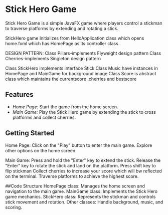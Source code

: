 # Stick Hero Game
Stick Hero Game is a simple JavaFX game where players control a stickman to traverse platforms by extending and rotating a stick.

StickHero game Initializes from HelloApplication class which opens home.fxml which has HomePage
as its controller class .

DESIGN PATTERN:
Class Pillars-implements Flyweight design pattern
Class Cherries-implements Singleton design pattern

Class StickHero implements interface Stick
Class Music have instances in HomePage and MainGame for background image
Class Score is abstract class which maintains the currentscore ,cherries  and bestscore

## Features
- *Home Page:* Start the game from the home screen.
- *Main Game:* Play the Stick Hero game by extending the stick to cross platforms and collect cherries.

## Getting Started

Home Page:
Click on the "Play" button to enter the main game.
Explore other options on the home screen.

Main Game:
Press and hold the "Enter" key to extend the stick.
Release the "Enter" key to rotate the stick and land on the platform.
Press shift key to flip stickman
Collect cherries to increase your score which will bw reflected on the terminal.
Traverse platforms to achieve the highest score.

##Code Structure
HomePage class: Manages the home screen and navigation to the main game.
MainGame class: Implements the Stick Hero game mechanics.
StickHero class: Represents the stickman and controls stick movement and rotation.
Other classes: Handle background, music, and scoring.
